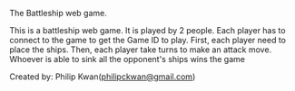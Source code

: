 The Battleship web game.

This is a battleship web game. It is played by 2 people.
Each player has to connect to the game to get the Game ID to play.
First, each player need to place the ships.
Then, each player take turns to make an attack move.
Whoever is able to sink all the opponent's ships wins the game

Created by:
Philip Kwan(philipckwan@gmail.com)